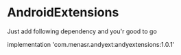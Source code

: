 # AndroidExtensions

Just add following dependency and you'r good to go

implementation 'com.menasr.andyext:andyextensions:1.0.1'
